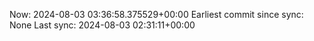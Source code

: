 Now: 2024-08-03 03:36:58.375529+00:00 Earliest commit since sync: None Last sync: 2024-08-03 02:31:11+00:00
